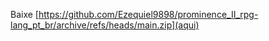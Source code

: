 Baixe [https://github.com/Ezequiel9898/prominence_II_rpg-lang_pt_br/archive/refs/heads/main.zip](aqui)
